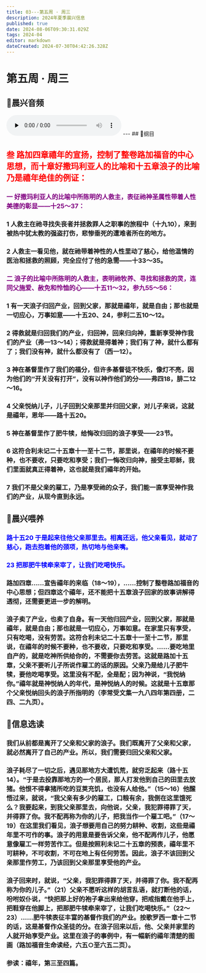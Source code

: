 ```yaml
---
title: 03---第五周 · 周三
description: 2024年夏季晨兴信息
published: true
date: 2024-08-06T09:30:31.029Z
tags: 2024-04
editor: markdown
dateCreated: 2024-07-30T04:42:26.328Z
---
```


# 第五周 · 周三
## 🎵晨兴音频
<audio id="audio" controls="" preload="none">
      <source id="mp3" src="/2024-04/week5/week5day3.mp3">
</audio>
---
## 📖纲目

## <font color=red>叁    路加四章禧年的宣扬，控制了整卷路加福音的中心思想，而十章好撒玛利亚人的比喻和十五章浪子的比喻乃是禧年绝佳的例证：</font>

### <font color=purple>一    好撒玛利亚人的比喻中所陈明的人救主，表征祂神圣属性带着人性美德的彰显——十25～37：</font>

### 1    人救主在祂寻找失丧者并拯救罪人之职事的旅程中（十九10），来到被热中犹太教的强盗打伤，悲惨垂死的遭难者所在的地方。

### 2    人救主一看见他，就在祂带着神性的人性里动了慈心，给他温情的医治和拯救的照顾，完全应付了他的急需——十33～35。

### <font color=purple>二    浪子的比喻中所陈明的人救主，表明祂牧养、寻找和拯救的灵，连同父施爱、赦免和怜恤的心——十五11～32，参九55～56：</font>

### 1    有一天浪子归回产业，回到父家，那就是禧年，就是自由；那也就是一切应心，万事如意——十五20、24，参利二五10～12。

### 2    得救就是归回我们的产业，归回神，回来归向神，重新享受神作我们的产业（弗一13～14）；得救就是得着神；我们有了神，就什么都有了；我们没有神，就什么都没有了（西一12）。

### 3    神在基督里作了我们的福分，但许多基督徒不快乐，像灯不亮，因为他们的“开关没有打开”，没有以神作他们的分——弗四18，腓二12～16。

### 4    父亲悦纳儿子，儿子回到父亲那里并归回父家，对儿子来说，这就是禧年，恩年——路十五20。

### 5    神在基督里作了肥牛犊，给悔改归回的浪子享受——23节。

### 6    这符合利未记二十五章十一至十二节，那里说，在禧年的时候不要种，也不要收，只要吃和享受；我们一悔改归向神，接受主耶稣，我们里面就真正得着神，这也就是我们禧年的开始。

### 7    我们不是父亲的雇工，乃是享受祂的众子，我们能一直享受神作我们的产业，从现今直到永远。

## 📖晨兴喂养

### <font color=blue> 路十五20    于是起来往他父亲那里去。相离还远，他父亲看见，就动了慈心，跑去抱着他的颈项，热切地与他亲嘴。</font>

### <font color=blue> 23    把那肥牛犊牵来宰了，让我们吃喝快乐。</font>

### 路加四章……宣告禧年的来临（18～19），……控制了整卷路加福音的中心思想；但四章这个禧年，还不能把十五章浪子回家的故事讲解得透彻，还需要更进一步的解明。

### 浪子卖了产业，也卖了自身。有一天他归回产业，回到父家，那就是禧年，就是自由；那也就是一切应心，万事如意。在家里只有享受，只有吃喝，没有劳苦。这符合利未记二十五章十一至十二节，那里说，在禧年的时候不要种，也不要收，只要吃和享受。……要吃地里自产的，就是吃神所供给你的，不需要你去劳苦。这就是路加十五章，父亲不要听儿子所说作雇工的话的原因。父亲乃是给儿子肥牛犊，要他吃喝享受。这里没有不配，全是配；因为神说，“我悦纳你。”禧年就是神悦纳人的年代，是神悦纳人的时候。这就是十五章那个父亲悦纳回头的浪子所指明的（李常受文集一九八四年第四册，二四、二九页）。

## 📖信息选读

### 我们从前都是离开了父亲和父家的浪子。我们既离开了父亲和父家，就必然离开了自己的产业。所以，我们需要归回父亲和父家。

### 浪子耗尽了一切之后，遇见那地方大遭饥荒，就穷乏起来（路十五14）。“于是去投靠那地方的一个居民，那人打发他到自己的田里去放猪。他恨不得拿猪所吃的豆荚充饥，也没有人给他。”（15～16）他醒悟过来，就说，“我父亲有多少的雇工，口粮有余，我倒在这里饿死么？我要起来，到我父亲那里去，向他说，父亲，我犯罪得罪了天，并得罪了你。我不配再称为你的儿子，把我当作一个雇工吧。”（17～19）在这里我们看见，浪子想要用自己的努力耕种、收割，这些是禧年里不可作的事。浪子的用意是要告诉父亲，他不配再作儿子，他愿意像雇工一样劳苦作工。但是按照利未记二十五章的预表，禧年里不可耕种，不可收割，不可在地上有任何劳苦。因此，浪子不该回到父亲那里作劳工，乃该回到父亲那里享受他的产业。

### 浪子回来时，就说，“父亲，我犯罪得罪了天，并得罪了你。我不配再称为你的儿子。”（21）父亲不愿听这样的胡言乱语，就打断他的话，吩咐奴仆说，“快把那上好的袍子拿出来给他穿，把戒指戴在他手上，把鞋穿在他脚上，把那肥牛犊牵来宰了，让我们吃喝快乐。”（22～23）……肥牛犊表征丰富的基督作我们的产业。按歌罗西一章十二节的话，这是基督作众圣徒的分。在浪子回来以后，他、父亲并家里的人就开始享受产业。这里在浪子的事例中，有一幅新约禧年清楚的图画（路加福音生命读经，六五○至六五二页）。

### 参读：禧年，第三至四篇。
<!-- Google tag (gtag.js) -->
<script async src="https://www.googletagmanager.com/gtag/js?id=G-1P8709Z16T"></script>
<script>
  window.dataLayer = window.dataLayer || [];
  function gtag(){dataLayer.push(arguments);}
  gtag('js', new Date());

  gtag('config', 'G-1P8709Z16T');
</script>
